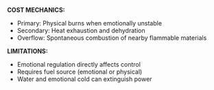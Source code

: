 **COST MECHANICS:**
- Primary: Physical burns when emotionally unstable
- Secondary: Heat exhaustion and dehydration
- Overflow: Spontaneous combustion of nearby flammable materials

**LIMITATIONS:**
- Emotional regulation directly affects control
- Requires fuel source (emotional or physical)
- Water and emotional cold can extinguish power